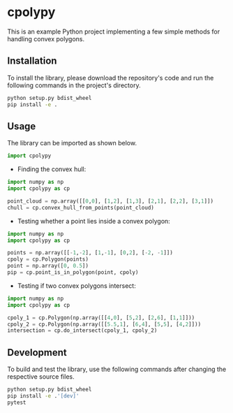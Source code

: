 # cpolypy

This is an example Python project implementing a few simple methods for handling convex polygons.

## Installation

To install the library, please download the repository's code and run the following commands in the project's directory.

```bash
python setup.py bdist_wheel
pip install -e .
```

## Usage

The library can be imported as shown below.

```python
import cpolypy
```

- Finding the convex hull:

```python
import numpy as np
import cpolypy as cp

point_cloud = np.array([[0,0], [1,2], [1,3], [2,1], [2,2], [3,1]])
chull = cp.convex_hull_from_points(point_cloud)
```

- Testing whether a point lies inside a convex polygon:

```python
import numpy as np
import cpolypy as cp

points = np.array([[-1,-2], [1,-1], [0,2], [-2, -1]])
cpoly = cp.Polygon(points)
point = np.array([0, 0.5])
pip = cp.point_is_in_polygon(point, cpoly)
```

- Testing if two convex polygons intersect:

```python
import numpy as np
import cpolypy as cp

cpoly_1 = cp.Polygon(np.array([[4,0], [5,2], [2,6], [1,1]]))
cpoly_2 = cp.Polygon(np.array([[5.5,1], [6,4], [5,5], [4,2]]))
intersection = cp.do_intersect(cpoly_1, cpoly_2)
```

## Development

To build and test the library, use the following commands after changing the respective source files.

```bash
python setup.py bdist_wheel
pip install -e .'[dev]'
pytest
```
